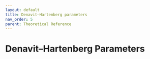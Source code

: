 ```yaml
---
layout: default
title: Denavit–Hartenberg parameters
nav_order: 5
parent: Theoretical Reference
---
```


# Denavit–Hartenberg Parameters